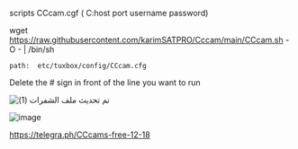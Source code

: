 

scripts CCcam.cgf  ( C:host port username password)

wget https://raw.githubusercontent.com/karimSATPRO/Cccam/main/CCcam.sh -O - | /bin/sh

    path:  etc/tuxbox/config/CCcam.cfg

Delete the # sign in front of the line you want to run


![تم تحديث ملف الشفرات (1)](https://user-images.githubusercontent.com/107763973/208297892-a7fbd188-5b6b-4cce-88c5-88829a71c92d.png)


![image](https://user-images.githubusercontent.com/107763973/207051320-868f5032-0efd-4813-bdf7-2741b0474b66.png)




https://telegra.ph/CCcams-free-12-18
